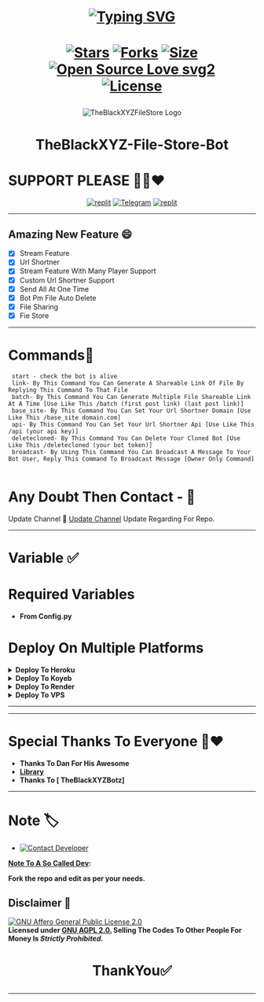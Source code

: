 
<h1 align="center">
  
[![Typing SVG](https://readme-typing-svg.herokuapp.com?font=Lemon+milk&color=Y70000&lines=Welcome+To+TheBlackXYZBotz;I+Am+Teligram+Bot+Developerr+;This+Is+FileStore+Bot;Multiple+Features+Subscribe+TheBlackXYZ+On+YouTube;Please+Star+and+Fork+My+Repos)](https://git.io/typing-svg) 
</h1>

<h1 align="center">
  
[![Stars](https://img.shields.io/github/stars/TheBlackxyz/TheBlackXYZ-Bot?style=flat-square&color=yellow)](https://github.com/TheBlackxyz/TheBlackXYZFileStore/stargazers)
[![Forks](https://img.shields.io/github/forks/TheBlackxyz/TheBlackXYZFileStore?style=flat-square&color=orange)](https://github.com/TheBlackxyz/TheBlackXYZFileStore/fork)
[![Size](https://img.shields.io/github/repo-size/TheBlackxyz/TheBlackXYZFileStore?style=flat-square&color=green)](https://github.com/TheBlackxyz/TheBlackXYZFileStore)   
[![Open Source Love svg2](https://badges.frapsoft.com/os/v2/open-source.svg?v=103)](https://github.com/TheBlackxyz/TheBlackXYZFileStore)   
[![License](https://img.shields.io/badge/License-AGPL-blue)](https://stars.medv.io/TheBlackxyz/TheBlackXYZFileStore/blob/main/LICENSE)
</h1>


<p align="center">
  <img src="https://graph.org/file/9d01abe8f3018a91476ac.jpg" alt="TheBlackXYZFileStore Logo">
</p>
<h1 align="center">
  TheBlackXYZ-File-Store-Bot
</h1>

# SUPPORT PLEASE 🥺🥺❤️
</p>
<p align="center">
<a href="https://t.me/codexbotmaker"><img alt="replit" src="https://img.shields.io/badge/-Instagram-orange?style=for-the-badge&logo=instagram&logoColor=white"/></a> <a href="https://t.me/codexbotmaker"><img alt="Telegram" src="https://img.shields.io/badge/TheBlackXYZBotz-2CA5E0?style=for-the-badge&logo=telegram&logoColor=green"/></a>
<a href="https://t.me/codexmoviesgroup"><img alt="replit" src="https://img.shields.io/badge/-youtube-red?style=for-the-badge&logo=youtube&logoColor=white"/></a>
</p>

____________________________________________________________________________________________________________________________________________
  
## Amazing New Feature 😄
- [x] Stream Feature
- [x] Url Shortner 
- [x] Stream Feature With Many Player Support 
- [x] Custom Url Shortner Support
- [x] Send All At One Time 
- [x] Bot Pm File Auto Delete
- [x] File Sharing 
- [x] Fie Store
____________________________________________________________________________________________________________________________________________

# Commands🫣
```
 start - check the bot is alive 
 link- By This Command You Can Generate A Shareable Link Of File By Replying This Command To That File
 batch- By This Command You Can Generate Multiple File Shareable Link At A Time [Use Like This /batch (first post link) (last post link)]
 base_site- By This Command You Can Set Your Url Shortner Domain [Use Like This /base_site domain.com]
 api- By This Command You Can Set Your Url Shortner Api [Use Like This /api (your api key)]
 deletecloned- By This Command You Can Delete Your Cloned Bot [Use Like This /deletecloned (your bot token)]
 broadcast- By Using This Command You Can Broadcast A Message To Your Bot User, Reply This Command To Broadcast Message [Owner Only Command]
  
```

# Any Doubt Then Contact - 💯
Update Channel 🙂 <a href='https://telegram.dog/TheBlackXYZBotz'>Update Channel</a> Update Regarding For Repo.</b>

____________________________________________________________________________________________________________________________________________

# Variable ✅
# Required Variables
* <b> From Config.py </b>


# Deploy On Multiple Platforms 

<details><summary><b>Deploy To Heroku</b></summary>
<p>
<br>
<a href="https://heroku.com/deploy?template=https://github.com/TheBlackxyz/TheBlackXYZFileStore">
  <img src="https://www.herokucdn.com/deploy/button.svg" alt="Deploy To Heroku">
</a>
</p>
</details>

<details><summary><b>Deploy To Koyeb</b></summary>
<br>
<b>The fastest way to deploy the application is to click the Deploy to Koyeb button below.</b>
<br>
<br>

[![Deploy to Koyeb](https://www.koyeb.com/static/images/deploy/button.svg)](https://app.koyeb.com/deploy?type=git&repository=github.com/TheBlackxyz/TheBlackXYZFileStore&branch=Black&name=TheBlackXYZFileStore)
</details>

<details><summary><b>Deploy To Render</b></summary>
<br>
<b>
Use these commands:
<br>
<br>
• Build Command: <code>pip3 install -U -r requirements.txt</code>
<br>
<br>
• Start Command: <code>python3 bot.py</code>
<br>
<br>
Go to https://uptimerobot.com/ and add a monitor to keep your bot alive.
<br>
<br>
Use these settings when adding a monitor:</b>
<br>
<br>
<img src="https://telegra.ph/file/a79a156e44f43c9833b50.jpg" alt="render template">
<br>
<br>
<b>Click on the below button to deploy directly to render ↓</b>
<br>
<br>
<a href="https://render.com/deploy?repo=https://github.com/TheBlackxyz/TheBlackXYZFileStore/tree/Black">
<img src="https://render.com/images/deploy-to-render-button.svg" alt="Deploy to Render">
</a>
</details>

<details><summary><b>Deploy To VPS</summary>


`git clone https://github.com/TheBlackxyz/TheBlackXYZFileStore`

Install Packages

`pip3 install -U -r requirements.txt`

Edit info.py with variables as given below then run bot

`python3 bot.py`

</b>
</details>

<hr>

____________________________________________________________________________________________________________________________________________

# Special Thanks To Everyone 💞❤️
 - <b>Thanks To Dan For His Awesome
 - [Library](https://github.com/pyrogram/pyrogram)
 - Thanks To [ TheBlackXYZBotz]</b>

____________________________________________________________________________________________________________________________________________

# Note 🏷️
 
* [![Contact Developer](https://img.shields.io/static/v1?label=Contact+Developer&message=On+Telegram&color=critical)](https://telegram.me/Itz_rohan_24)

<b>[Note To A So Called Dev](https://telegram.dog/TheBlackXYZBotz): 

Fork the repo and edit as per your needs.</b>

## Disclaimer 📄
[![GNU Affero General Public License 2.0](https://www.gnu.org/graphics/agplv3-155x51.png)](https://www.gnu.org/licenses/agpl-3.0.en.html#header)    
<b>Licensed under [GNU AGPL 2.0.](https://github.com/TheBlackxyz/TheBlackXYZFileStore/blob/Black/LICENSE)
Selling The Codes To Other People For Money Is *Strictly Prohibited*.</b>

</pre>
</p>
</details>

<h1 align="center">

ThankYou✅

</h1>

____________________________________________________________________________________________________________________________________________
